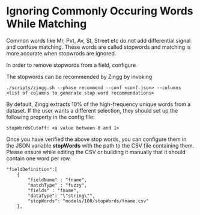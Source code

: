 # Ignoring Commonly Occuring Words While Matching

Common words like Mr, Pvt, Av, St, Street etc do not add differential signal and confuse matching. These words are called stopwords and matching is more accurate when stopwrods are ignored.

In order to remove stopwords from a field, configure&#x20;

The stopwords can be recommended by Zingg by invoking

`./scripts/zingg.sh --phase recommend --conf <conf.json> --columns <list of columns to generate stop word recommendations>`&#x20;

By default, Zingg extracts 10% of the high-frequency unique words from a dataset. If the user wants a different selection, they should set up the following property in the config file:

```
stopWordsCutoff: <a value between 0 and 1>
```

Once you have verified the above stop words, you can configure them in the JSON variable **stopWords** with the path to the CSV file containing them. Please ensure while editing the CSV or building it manually that it should contain one word per row.

```
"fieldDefinition":[
   	{
   		"fieldName" : "fname",
   		"matchType" : "fuzzy",
   		"fields" : "fname",
   		"dataType": "\"string\"",
   		"stopWords": "models/100/stopWords/fname.csv"
   	},
```

